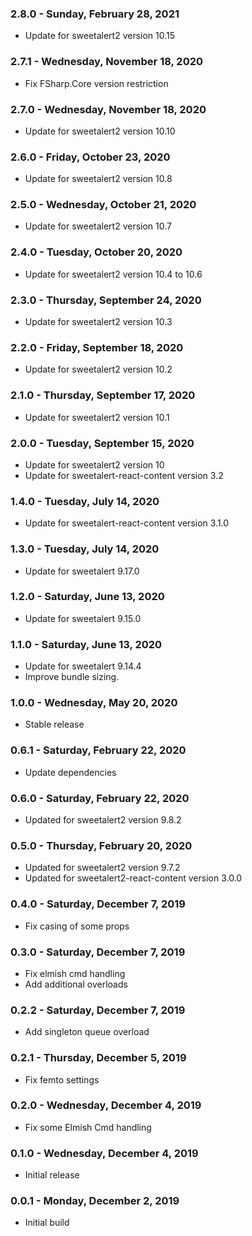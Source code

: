 ### 2.8.0 - Sunday, February 28, 2021
* Update for sweetalert2 version 10.15

### 2.7.1 - Wednesday, November 18, 2020
* Fix FSharp.Core version restriction

### 2.7.0 - Wednesday, November 18, 2020
* Update for sweetalert2 version 10.10

### 2.6.0 - Friday, October 23, 2020
* Update for sweetalert2 version 10.8

### 2.5.0 - Wednesday, October 21, 2020
* Update for sweetalert2 version 10.7

### 2.4.0 - Tuesday, October 20, 2020
* Update for sweetalert2 version 10.4 to 10.6

### 2.3.0 - Thursday, September 24, 2020
* Update for sweetalert2 version 10.3

### 2.2.0 - Friday, September 18, 2020
* Update for sweetalert2 version 10.2

### 2.1.0 - Thursday, September 17, 2020
* Update for sweetalert2 version 10.1

### 2.0.0 - Tuesday, September 15, 2020
* Update for sweetalert2 version 10
* Update for sweetalert-react-content version 3.2

### 1.4.0 - Tuesday, July 14, 2020
* Update for sweetalert-react-content version 3.1.0

### 1.3.0 - Tuesday, July 14, 2020
* Update for sweetalert 9.17.0

### 1.2.0 - Saturday, June 13, 2020
* Update for sweetalert 9.15.0

### 1.1.0 - Saturday, June 13, 2020
* Update for sweetalert 9.14.4
* Improve bundle sizing.

### 1.0.0 - Wednesday, May 20, 2020
* Stable release

### 0.6.1 - Saturday, February 22, 2020
* Update dependencies

### 0.6.0 - Saturday, February 22, 2020
* Updated for sweetalert2 version 9.8.2

### 0.5.0 - Thursday, February 20, 2020
* Updated for sweetalert2 version 9.7.2
* Updated for sweetalert2-react-content version 3.0.0

### 0.4.0 - Saturday, December 7, 2019
* Fix casing of some props

### 0.3.0 - Saturday, December 7, 2019
* Fix elmish cmd handling
* Add additional overloads

### 0.2.2 - Saturday, December 7, 2019
* Add singleton queue overload

### 0.2.1 - Thursday, December 5, 2019
* Fix femto settings

### 0.2.0 - Wednesday, December 4, 2019
* Fix some Elmish Cmd handling

### 0.1.0 - Wednesday, December 4, 2019
* Initial release

### 0.0.1 - Monday, December 2, 2019
* Initial build
